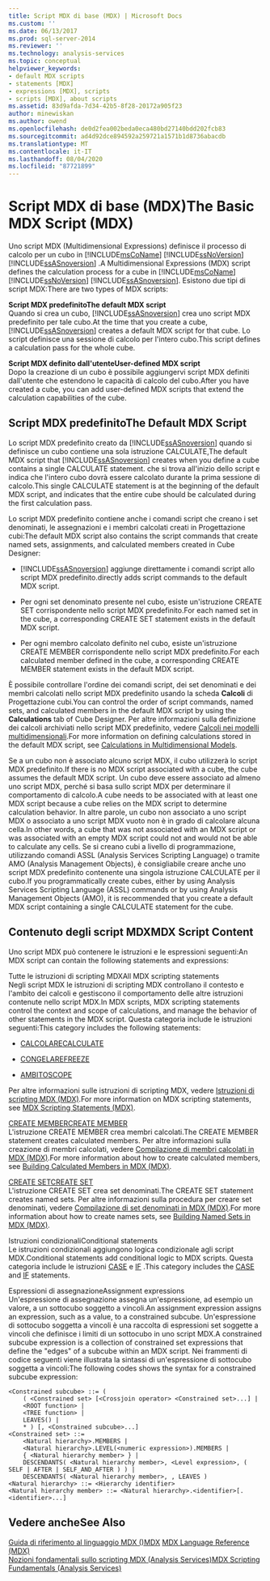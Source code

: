 ```yaml
---
title: Script MDX di base (MDX) | Microsoft Docs
ms.custom: ''
ms.date: 06/13/2017
ms.prod: sql-server-2014
ms.reviewer: ''
ms.technology: analysis-services
ms.topic: conceptual
helpviewer_keywords:
- default MDX scripts
- statements [MDX]
- expressions [MDX], scripts
- scripts [MDX], about scripts
ms.assetid: 83d9afda-7d34-42b5-8f28-20172a905f23
author: minewiskan
ms.author: owend
ms.openlocfilehash: de0d2fea002beda0eca480bd27140bdd202fcb83
ms.sourcegitcommit: ad4d92dce894592a259721a1571b1d8736abacdb
ms.translationtype: MT
ms.contentlocale: it-IT
ms.lasthandoff: 08/04/2020
ms.locfileid: "87721899"
---
```

# <a name="the-basic-mdx-script-mdx"></a><span data-ttu-id="fd511-102">Script MDX di base (MDX)</span><span class="sxs-lookup"><span data-stu-id="fd511-102">The Basic MDX Script (MDX)</span></span>
  <span data-ttu-id="fd511-103">Uno script MDX (Multidimensional Expressions) definisce il processo di calcolo per un cubo in [!INCLUDE[msCoName](../../../includes/msconame-md.md)] [!INCLUDE[ssNoVersion](../../../includes/ssnoversion-md.md)] [!INCLUDE[ssASnoversion](../../../includes/ssasnoversion-md.md)] .</span><span class="sxs-lookup"><span data-stu-id="fd511-103">A Multidimensional Expressions (MDX) script defines the calculation process for a cube in [!INCLUDE[msCoName](../../../includes/msconame-md.md)] [!INCLUDE[ssNoVersion](../../../includes/ssnoversion-md.md)] [!INCLUDE[ssASnoversion](../../../includes/ssasnoversion-md.md)].</span></span> <span data-ttu-id="fd511-104">Esistono due tipi di script MDX:</span><span class="sxs-lookup"><span data-stu-id="fd511-104">There are two types of MDX scripts:</span></span>  
  
 <span data-ttu-id="fd511-105">**Script MDX predefinito**</span><span class="sxs-lookup"><span data-stu-id="fd511-105">**The default MDX script**</span></span>  
 <span data-ttu-id="fd511-106">Quando si crea un cubo, [!INCLUDE[ssASnoversion](../../../includes/ssasnoversion-md.md)] crea uno script MDX predefinito per tale cubo.</span><span class="sxs-lookup"><span data-stu-id="fd511-106">At the time that you create a cube, [!INCLUDE[ssASnoversion](../../../includes/ssasnoversion-md.md)] creates a default MDX script for that cube.</span></span> <span data-ttu-id="fd511-107">Lo script definisce una sessione di calcolo per l'intero cubo.</span><span class="sxs-lookup"><span data-stu-id="fd511-107">This script defines a calculation pass for the whole cube.</span></span>  
  
 <span data-ttu-id="fd511-108">**Script MDX definito dall'utente**</span><span class="sxs-lookup"><span data-stu-id="fd511-108">**User-defined MDX script**</span></span>  
 <span data-ttu-id="fd511-109">Dopo la creazione di un cubo è possibile aggiungervi script MDX definiti dall'utente che estendono le capacità di calcolo del cubo.</span><span class="sxs-lookup"><span data-stu-id="fd511-109">After you have created a cube, you can add user-defined MDX scripts that extend the calculation capabilities of the cube.</span></span>  
  
## <a name="the-default-mdx-script"></a><span data-ttu-id="fd511-110">Script MDX predefinito</span><span class="sxs-lookup"><span data-stu-id="fd511-110">The Default MDX Script</span></span>  
 <span data-ttu-id="fd511-111">Lo script MDX predefinito creato da [!INCLUDE[ssASnoversion](../../../includes/ssasnoversion-md.md)] quando si definisce un cubo contiene una sola istruzione CALCULATE,</span><span class="sxs-lookup"><span data-stu-id="fd511-111">The default MDX script that [!INCLUDE[ssASnoversion](../../../includes/ssasnoversion-md.md)] creates when you define a cube contains a single CALCULATE statement.</span></span> <span data-ttu-id="fd511-112">che si trova all'inizio dello script e indica che l'intero cubo dovrà essere calcolato durante la prima sessione di calcolo.</span><span class="sxs-lookup"><span data-stu-id="fd511-112">This single CALCULATE statement is at the beginning of the default MDX script, and indicates that the entire cube should be calculated during the first calculation pass.</span></span>  
  
 <span data-ttu-id="fd511-113">Lo script MDX predefinito contiene anche i comandi script che creano i set denominati, le assegnazioni e i membri calcolati creati in Progettazione cubi:</span><span class="sxs-lookup"><span data-stu-id="fd511-113">The default MDX script also contains the script commands that create named sets, assignments, and calculated members created in Cube Designer:</span></span>  
  
-   [!INCLUDE[ssASnoversion](../../../includes/ssasnoversion-md.md)] <span data-ttu-id="fd511-114">aggiunge direttamente i comandi script allo script MDX predefinito.</span><span class="sxs-lookup"><span data-stu-id="fd511-114">directly adds script commands to the default MDX script.</span></span>  
  
-   <span data-ttu-id="fd511-115">Per ogni set denominato presente nel cubo, esiste un'istruzione CREATE SET corrispondente nello script MDX predefinito.</span><span class="sxs-lookup"><span data-stu-id="fd511-115">For each named set in the cube, a corresponding CREATE SET statement exists in the default MDX script.</span></span>  
  
-   <span data-ttu-id="fd511-116">Per ogni membro calcolato definito nel cubo, esiste un'istruzione CREATE MEMBER corrispondente nello script MDX predefinito.</span><span class="sxs-lookup"><span data-stu-id="fd511-116">For each calculated member defined in the cube, a corresponding CREATE MEMBER statement exists in the default MDX script.</span></span>  
  
 <span data-ttu-id="fd511-117">È possibile controllare l'ordine dei comandi script, dei set denominati e dei membri calcolati nello script MDX predefinito usando la scheda **Calcoli** di Progettazione cubi.</span><span class="sxs-lookup"><span data-stu-id="fd511-117">You can control the order of script commands, named sets, and calculated members in the default MDX script by using the **Calculations** tab of Cube Designer.</span></span> <span data-ttu-id="fd511-118">Per altre informazioni sulla definizione dei calcoli archiviati nello script MDX predefinito, vedere [Calcoli nei modelli multidimensionali](../calculations-in-multidimensional-models.md).</span><span class="sxs-lookup"><span data-stu-id="fd511-118">For more information on defining calculations stored in the default MDX script, see [Calculations in Multidimensional Models](../calculations-in-multidimensional-models.md).</span></span>  
  
 <span data-ttu-id="fd511-119">Se a un cubo non è associato alcuno script MDX, il cubo utilizzerà lo script MDX predefinito.</span><span class="sxs-lookup"><span data-stu-id="fd511-119">If there is no MDX script associated with a cube, the cube assumes the default MDX script.</span></span> <span data-ttu-id="fd511-120">Un cubo deve essere associato ad almeno uno script MDX, perché si basa sullo script MDX per determinare il comportamento di calcolo.</span><span class="sxs-lookup"><span data-stu-id="fd511-120">A cube needs to be associated with at least one MDX script because a cube relies on the MDX script to determine calculation behavior.</span></span> <span data-ttu-id="fd511-121">In altre parole, un cubo non associato a uno script MDX o associato a uno script MDX vuoto non è in grado di calcolare alcuna cella.</span><span class="sxs-lookup"><span data-stu-id="fd511-121">In other words, a cube that was not associated with an MDX script or was associated with an empty MDX script could not and would not be able to calculate any cells.</span></span> <span data-ttu-id="fd511-122">Se si creano cubi a livello di programmazione, utilizzando comandi ASSL (Analysis Services Scripting Language) o tramite AMO (Analysis Management Objects), è consigliabile creare anche uno script MDX predefinito contenente una singola istruzione CALCULATE per il cubo.</span><span class="sxs-lookup"><span data-stu-id="fd511-122">If you programmatically create cubes, either by using Analysis Services Scripting Language (ASSL) commands or by using Analysis Management Objects (AMO), it is recommended that you create a default MDX script containing a single CALCULATE statement for the cube.</span></span>  
  
## <a name="mdx-script-content"></a><span data-ttu-id="fd511-123">Contenuto degli script MDX</span><span class="sxs-lookup"><span data-stu-id="fd511-123">MDX Script Content</span></span>  
 <span data-ttu-id="fd511-124">Uno script MDX può contenere le istruzioni e le espressioni seguenti:</span><span class="sxs-lookup"><span data-stu-id="fd511-124">An MDX script can contain the following statements and expressions:</span></span>  
  
 <span data-ttu-id="fd511-125">Tutte le istruzioni di scripting MDX</span><span class="sxs-lookup"><span data-stu-id="fd511-125">All MDX scripting statements</span></span>  
 <span data-ttu-id="fd511-126">Negli script MDX le istruzioni di scripting MDX controllano il contesto e l'ambito dei calcoli e gestiscono il comportamento delle altre istruzioni contenute nello script MDX.</span><span class="sxs-lookup"><span data-stu-id="fd511-126">In MDX scripts, MDX scripting statements control the context and scope of calculations, and manage the behavior of other statements in the MDX script.</span></span> <span data-ttu-id="fd511-127">Questa categoria include le istruzioni seguenti:</span><span class="sxs-lookup"><span data-stu-id="fd511-127">This category includes the following statements:</span></span>  
  
-   [<span data-ttu-id="fd511-128">CALCOLARE</span><span class="sxs-lookup"><span data-stu-id="fd511-128">CALCULATE</span></span>](/sql/mdx/mdx-scripting-calculate)  
  
-   [<span data-ttu-id="fd511-129">CONGELARE</span><span class="sxs-lookup"><span data-stu-id="fd511-129">FREEZE</span></span>](/sql/mdx/mdx-scripting-freeze)  
  
-   [<span data-ttu-id="fd511-130">AMBITO</span><span class="sxs-lookup"><span data-stu-id="fd511-130">SCOPE</span></span>](/sql/mdx/mdx-scripting-scope)  
  
 <span data-ttu-id="fd511-131">Per altre informazioni sulle istruzioni di scripting MDX, vedere [Istruzioni di scripting MDX &#40;MDX&#41;](/sql/mdx/mdx-scripting-statements-mdx).</span><span class="sxs-lookup"><span data-stu-id="fd511-131">For more information on MDX scripting statements, see [MDX Scripting Statements &#40;MDX&#41;](/sql/mdx/mdx-scripting-statements-mdx).</span></span>  
  
 [<span data-ttu-id="fd511-132">CREATE MEMBER</span><span class="sxs-lookup"><span data-stu-id="fd511-132">CREATE MEMBER</span></span>](/sql/mdx/mdx-data-definition-create-member)  
 <span data-ttu-id="fd511-133">L'istruzione CREATE MEMBER crea membri calcolati.</span><span class="sxs-lookup"><span data-stu-id="fd511-133">The CREATE MEMBER statement creates calculated members.</span></span> <span data-ttu-id="fd511-134">Per altre informazioni sulla creazione di membri calcolati, vedere [Compilazione di membri calcolati in MDX &#40;MDX&#41;](mdx-calculated-members-building-calculated-members.md).</span><span class="sxs-lookup"><span data-stu-id="fd511-134">For more information about how to create calculated members, see [Building Calculated Members in MDX &#40;MDX&#41;](mdx-calculated-members-building-calculated-members.md).</span></span>  
  
 [<span data-ttu-id="fd511-135">CREATE SET</span><span class="sxs-lookup"><span data-stu-id="fd511-135">CREATE SET</span></span>](/sql/mdx/mdx-data-definition-create-set)  
 <span data-ttu-id="fd511-136">L'istruzione CREATE SET crea set denominati.</span><span class="sxs-lookup"><span data-stu-id="fd511-136">The CREATE SET statement creates named sets.</span></span> <span data-ttu-id="fd511-137">Per altre informazioni sulla procedura per creare set denominati, vedere [Compilazione di set denominati in MDX &#40;MDX&#41;](mdx-named-sets-building-named-sets.md).</span><span class="sxs-lookup"><span data-stu-id="fd511-137">For more information about how to create names sets, see [Building Named Sets in MDX &#40;MDX&#41;](mdx-named-sets-building-named-sets.md).</span></span>  
  
 <span data-ttu-id="fd511-138">Istruzioni condizionali</span><span class="sxs-lookup"><span data-stu-id="fd511-138">Conditional statements</span></span>  
 <span data-ttu-id="fd511-139">Le istruzioni condizionali aggiungono logica condizionale agli script MDX.</span><span class="sxs-lookup"><span data-stu-id="fd511-139">Conditional statements add conditional logic to MDX scripts.</span></span> <span data-ttu-id="fd511-140">Questa categoria include le istruzioni [CASE](/sql/mdx/case-statement-mdx) e [IF](/sql/mdx/mdx-scripting-if) .</span><span class="sxs-lookup"><span data-stu-id="fd511-140">This category includes the [CASE](/sql/mdx/case-statement-mdx) and [IF](/sql/mdx/mdx-scripting-if) statements.</span></span>  
  
 <span data-ttu-id="fd511-141">Espressioni di assegnazione</span><span class="sxs-lookup"><span data-stu-id="fd511-141">Assignment expressions</span></span>  
 <span data-ttu-id="fd511-142">Un'espressione di assegnazione assegna un'espressione, ad esempio un valore, a un sottocubo soggetto a vincoli.</span><span class="sxs-lookup"><span data-stu-id="fd511-142">An assignment expression assigns an expression, such as a value, to a constrained subcube.</span></span> <span data-ttu-id="fd511-143">Un'espressione di sottocubo soggetta a vincoli è una raccolta di espressioni set soggette a vincoli che definisce i limiti di un sottocubo in uno script MDX.</span><span class="sxs-lookup"><span data-stu-id="fd511-143">A constrained subcube expression is a collection of constrained set expressions that define the "edges" of a subcube within an MDX script.</span></span> <span data-ttu-id="fd511-144">Nei frammenti di codice seguenti viene illustrata la sintassi di un'espressione di sottocubo soggetta a vincoli:</span><span class="sxs-lookup"><span data-stu-id="fd511-144">The following codes shows the syntax for a constrained subcube expression:</span></span>  
  
```  
<Constrained subcube> ::= (   
    ( <Constrained set> [<Crossjoin operator> <Constrained set>...] |  
    <ROOT function> |  
    <TREE function> |  
    LEAVES() |  
    * ) [, <Constrained subcube>...]  
<Constrained set> ::=   
    <Natural hierarchy>.MEMBERS |   
    <Natural hierarchy>.LEVEL(<numeric expression>).MEMBERS |   
    { <Natural hierarchy member> } |   
    DESCENDANTS( <Natural hierarchy member>, <Level expression>, ( SELF | AFTER | SELF_AND_AFTER ) ) |   
    DESCENDANTS( <Natural hierarchy member>, , LEAVES )  
<Natural hierarchy> ::= <Hierarchy identifier>  
<Natural hierarchy member> ::= <Natural hierarchy>.<identifier>[.<identifier>...]  
```  
  
## <a name="see-also"></a><span data-ttu-id="fd511-145">Vedere anche</span><span class="sxs-lookup"><span data-stu-id="fd511-145">See Also</span></span>  
 <span data-ttu-id="fd511-146">[Guida di riferimento al linguaggio MDX &#40;&#41;MDX](/sql/mdx/mdx-language-reference-mdx) </span><span class="sxs-lookup"><span data-stu-id="fd511-146">[MDX Language Reference &#40;MDX&#41;](/sql/mdx/mdx-language-reference-mdx) </span></span>  
 [<span data-ttu-id="fd511-147">Nozioni fondamentali sullo scripting MDX &#40;Analysis Services&#41;</span><span class="sxs-lookup"><span data-stu-id="fd511-147">MDX Scripting Fundamentals &#40;Analysis Services&#41;</span></span>](mdx-scripting-fundamentals-analysis-services.md)  
  
  
